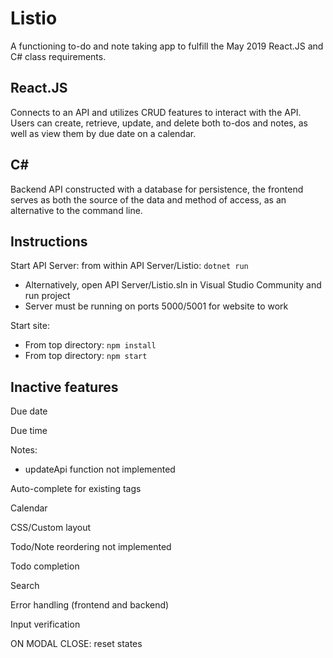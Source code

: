 # Listio

A functioning to-do and note taking app to fulfill the May 2019 React.JS and C# class requirements.

## React.JS

Connects to an API and utilizes CRUD features to interact with the API. Users can create, retrieve, update, and delete both to-dos and notes, as well as view them by due date on a calendar.

## C&#35;

Backend API constructed with a database for persistence, the frontend serves as both the source of the data and method of access, as an alternative to the command line.

## Instructions

Start API Server: from within API Server/Listio: `dotnet run`

- Alternatively, open API Server/Listio.sln in Visual Studio Community and run project
- Server must be running on ports 5000/5001 for website to work

Start site:

- From top directory: `npm install`
- From top directory: `npm start`

## Inactive features

Due date

Due time

Notes:

- updateApi function not implemented

Auto-complete for existing tags

Calendar

CSS/Custom layout

Todo/Note reordering not implemented

Todo completion

Search

Error handling (frontend and backend)

Input verification

ON MODAL CLOSE: reset states
